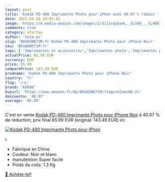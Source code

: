 ```yaml
---
layout: post
title: 'Kodak PD-480 Imprimante Photo pour iPhon avec 40.07 % rabais '
date: 2021-04-28 19:03:41
image: 'https://m.media-amazon.com/images/I/51JJvqsba4L._SL500_._SL400_.jpg'
comments: true
category: ofertas
author: 'tole.es'
slug: 'B01KO0K71M-fr Kodak PD-480 Imprimante Photo pour iPhone Noir'
sku: 'B01KO0K71M-fr'
tags: [ 'Imprimantes et accessoires','Imprimantes photo','Imprimantes pour ordinateur','Informatique','kodak', ]
actualPrice: 85.99 EUR
currency: EUR
price: 85.99
comparePrice: 143.49 EUR
prodname: 'Kodak PD-480 Imprimante Photo pour iPhone Noir'
country: 'fr'
flag: '🇫🇷'
brand: 'KODAK'
buyurl: 'https://www.amazon.fr/dp/B01KO0K71M/?tag=tolees0d-21'
descuento: '40.07'
average: '85.99'
---
```


C'est en vente [Kodak PD-480 Imprimante Photo pour iPhone Noir](https://www.amazon.fr/dp/B01KO0K71M/?tag=tolees0d-21)  à  40.07 % de réduction, prix final  85.99 EUR (original: 143.49 EUR) ici:

[![Kodak PD-480 Imprimante Photo pour iPhon](https://m.media-amazon.com/images/I/51JJvqsba4L._SL500_._SL400_.jpg)](https://www.amazon.fr/dp/B01KO0K71M/?tag=tolees0d-21)

ℹ️:

- Fabriqué en Chine
- Couleur: Noir et blanc
- manutention Super facile
- Poids du colis: 1.3 Kg

[🛒 Achète-le!!](https://www.amazon.fr/dp/B01KO0K71M/?tag=tolees0d-21)
